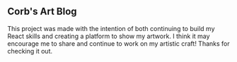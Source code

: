 ## Corb's Art Blog

This project was made with the intention of both continuing to build my React skills and creating a platform to show my artwork. I think it may encourage me to share and continue to work on my artistic craft! Thanks for checking it out.